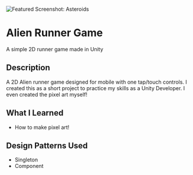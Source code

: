 ![Featured Screenshot: Asteroids](http://harrisonhough.com/wp-content/uploads/2017/08/AlienRunner.png)

# Alien Runner Game
A simple 2D runner game made in Unity

## Description
A 2D Alien runner game designed for mobile with one tap/touch controls. I created this as a short project to practice my skills as a Unity Developer.
I even created the pixel art myself!

## What I Learned

* How to make pixel art!

## Design Patterns Used
* Singleton
* Component
